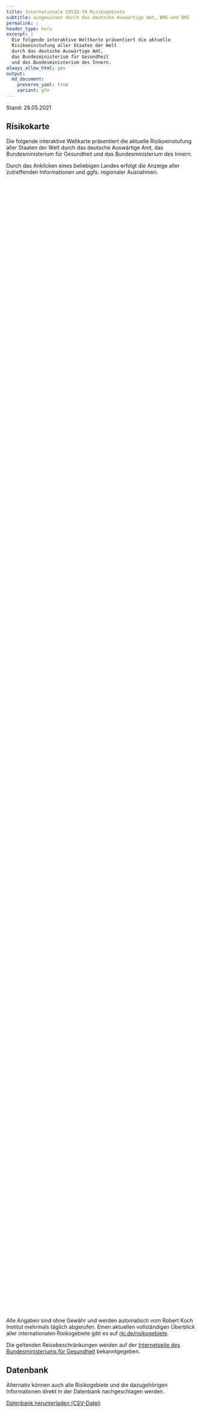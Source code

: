 ```yaml
---
title: Internationale COVID-19 Risikogebiete
subtitle: ausgewiesen durch das deutsche Auswärtige Amt, BMG und BMI
permalink: /
header_type: hero
excerpt: |
  Die folgende interaktive Weltkarte präsentiert die aktuelle
  Risikoeinstufung aller Staaten der Welt
  durch das deutsche Auswärtige Amt,
  das Bundesministerium für Gesundheit
  und das Bundesministerium des Innern.
always_allow_html: yes
output: 
  md_document:
    preserve_yaml: true
    variant: gfm
---
```


<!-- Modify _R/index_es.Rmd file instead -->

<p class="text-right font-weight-bold">

Stand: 28.05.2021

</p>

## Risikokarte

Die folgende interaktive Weltkarte präsentiert die aktuelle
Risikoeinstufung aller Staaten der Welt durch das deutsche Auswärtige
Amt, das Bundesministerium für Gesundheit und das Bundesministerium des
Innern.

<!--more-->

Durch das Anklicken eines beliebigen Landes erfolgt die Anzeige aller
zutreffenden Informationen und ggfs. regionaler Ausnahmen.

<div id="leaflet" class="leaflet html-widget" style="width:100%;height:75vh;">

</div>

<script src="https://corona-atlas.de/assets/data/locale_de.js"></script>

<script src="https://corona-atlas.de/assets/js/map.js"></script>

Alle Angaben sind ohne Gewähr und werden automatisch vom Robert Koch
Institut mehrmals täglich abgerufen. Einen aktuellen vollständigen
Überblick aller internationalen Risikogebiete gibt es auf
[rki.de/risikogebiete](https://rki.de/risikogebiete).

Die geltenden Reisebeschränkungen werden auf der [Internetseite des
Bundesministeriums für
Gesundheit](https://www.bundesgesundheitsministerium.de/coronavirus-infos-reisende)
bekanntgegeben.

## Datenbank

Alternativ können auch alle Risikogebiete und die dazugehörigen
Informationen direkt in der Datenbank nachgeschlagen werden.

<div id="reactable" class="reactable html-widget" style="width:auto;height:auto;"></div>
<script type="application/json" data-for="reactable">{"x":{"tag":{"name":"Reactable","attribs":{"data":{"Land/Region":["Afghanistan","Angola","Albanien","Andorra","Vereinigte Arabische Emirate","Argentinien","Armenien","Antigua und Barbuda","Australien","Österreich","Aserbaidschan","Burundi","Belgien","Benin","Burkina Faso","Bangladesch","Bulgarien","Bahrain","Bahamas","Bosnien und Herzegowina","Belarus","Belize","Bolivien","Brasilien","Barbados","Brunei","Bhutan","Botsuana","Zentralafrikanische Republik","Kanada","Schweiz","Chile","China","Côte d'Ivoire","Kamerun","Kongo DR","Kongo Rep","Kolumbien","Komoren","Cabo Verde","Costa Rica","Kuba","Zypern","Tschechien","Deutschland","Dschibuti","Dominica","Dänemark","Dominikanische Republik","Algerien","Ecuador","Ägypten","Eritrea","Spanien","Estland","Äthiopien","Finnland","Fidschi","Frankreich","Mikronesien","Gabun","Vereinigtes Königreich","Georgien","Ghana","Guinea","Gambia","Guinea-Bissau","Äquatorialguinea","Griechenland","Grenada","Guatemala","Guyana","Hongkong","Honduras","Kroatien","Haiti","Ungarn","Indonesien","Indien","Irland","Iran","Irak","Island","Israel","Italien","Jamaika","Jordanien","Japan","Kasachstan","Kenia","Kirgisistan","Kambodscha","Kiribati","St. Kitts und Nevis","Südkorea","Kuwait","Laos","Libanon","Liberia","Libyen","St. Lucia","Liechtenstein","Sri Lanka","Lesotho","Litauen","Luxemburg","Lettland","Marokko","Monaco","Moldau","Madagaskar","Malediven","Mexiko","Marshallinseln","Nordmazedonien","Mali","Malta","Myanmar/Burma","Montenegro","Mongolei","Mosambik","Mauretanien","Mauritius","Malawi","Malaysia","Namibia","Neukaledonien","Niger","Nigeria","Nicaragua","Niue","Niederlande","Norwegen","Nepal","Nauru","Neuseeland","Oman","Pakistan","Panama","Peru","Philippinen","Palau","Papua-Neuguinea","Polen","Korea (Volksrepublik)","Portugal","Paraguay","Palästinensische Gebiete","Katar","Rumänien","Russische Föderation","Ruanda","Saudi-Arabien","Sudan","Senegal","Singapur","Salomoninseln","Sierra Leone","El Salvador","San Marino","Somalia","Serbien","Südsudan","São Tomé und Príncipe","Surinam","Slowakei","Slowenien","Schweden","Eswatini","Seychellen","Syrische Arabische Republik","Tschad","Togo","Thailand","Tadschikistan","Turkmenistan","Timor Leste","Tonga","Trinidad und Tobago","Tunesien","Türkei","Tuvalu","Tansania","Uganda","Ukraine","Uruguay","USA","Usbekistan","Vatikanstadt","Saint Vincent and The Grenadines","Venezuela","Vietnam","Vanuatu","Samoa","Kosovo","Jemen","Südafrika","Sambia","Simbabwe"],"Risikoeinstufung":["Risikogebiet","Risikogebiet","Kein Risikogebiet","Risikogebiet","Risikogebiet","Hochinzidenzgebiet","Risikogebiet","Kein Risikogebiet","Kein Risikogebiet","Teilweise Risikogebiet","Risikogebiet","Risikogebiet","Risikogebiet","Risikogebiet","Risikogebiet","Risikogebiet","Kein Risikogebiet","Hochinzidenzgebiet","Risikogebiet","Risikogebiet","Risikogebiet","Risikogebiet","Hochinzidenzgebiet","Virusvarianten-Gebiet","Kein Risikogebiet","Kein Risikogebiet","Risikogebiet","Virusvarianten-Gebiet","Risikogebiet","Risikogebiet","Risikogebiet","Hochinzidenzgebiet","Kein Risikogebiet","Risikogebiet","Risikogebiet","Risikogebiet","Risikogebiet","Hochinzidenzgebiet","Risikogebiet","Hochinzidenzgebiet","Hochinzidenzgebiet","Risikogebiet","Risikogebiet","Risikogebiet",null,"Risikogebiet","Kein Risikogebiet","Teilweise Risikogebiet","Risikogebiet","Risikogebiet","Hochinzidenzgebiet","Hochinzidenzgebiet","Risikogebiet","Teilweise Risikogebiet","Risikogebiet","Risikogebiet","Kein Risikogebiet","Kein Risikogebiet","Risikogebiet","Kein Risikogebiet","Risikogebiet","Virusvarianten-Gebiet","Hochinzidenzgebiet","Risikogebiet","Risikogebiet","Risikogebiet","Risikogebiet","Risikogebiet","Risikogebiet","Kein Risikogebiet","Risikogebiet","Risikogebiet","Kein Risikogebiet","Risikogebiet","Risikogebiet","Risikogebiet","Kein Risikogebiet","Risikogebiet","Virusvarianten-Gebiet","Teilweise Risikogebiet","Hochinzidenzgebiet","Risikogebiet","Kein Risikogebiet","Kein Risikogebiet","Risikogebiet","Kein Risikogebiet","Risikogebiet","Kein Risikogebiet","Risikogebiet","Risikogebiet","Risikogebiet","Kein Risikogebiet","Kein Risikogebiet","Kein Risikogebiet","Kein Risikogebiet","Hochinzidenzgebiet","Kein Risikogebiet","Risikogebiet","Risikogebiet","Risikogebiet","Risikogebiet","Kein Risikogebiet","Risikogebiet","Virusvarianten-Gebiet","Hochinzidenzgebiet","Risikogebiet","Risikogebiet","Risikogebiet","Kein Risikogebiet","Risikogebiet","Risikogebiet","Hochinzidenzgebiet","Hochinzidenzgebiet","Kein Risikogebiet","Risikogebiet","Risikogebiet","Kein Risikogebiet","Kein Risikogebiet","Risikogebiet","Risikogebiet","Virusvarianten-Gebiet","Risikogebiet","Kein Risikogebiet","Virusvarianten-Gebiet","Risikogebiet","Risikogebiet","Kein Risikogebiet","Risikogebiet","Risikogebiet","Risikogebiet","Kein Risikogebiet","Risikogebiet","Teilweise Risikogebiet","Virusvarianten-Gebiet","Kein Risikogebiet","Kein Risikogebiet","Risikogebiet","Risikogebiet","Risikogebiet","Hochinzidenzgebiet","Risikogebiet","Kein Risikogebiet","Risikogebiet","Kein Risikogebiet","Risikogebiet","Teilweise Risikogebiet","Hochinzidenzgebiet","Risikogebiet","Hochinzidenzgebiet","Kein Risikogebiet","Risikogebiet","Kein Risikogebiet","Risikogebiet","Hochinzidenzgebiet","Risikogebiet","Kein Risikogebiet","Kein Risikogebiet","Risikogebiet","Risikogebiet","Kein Risikogebiet","Risikogebiet","Risikogebiet","Risikogebiet","Kein Risikogebiet","Hochinzidenzgebiet","Kein Risikogebiet","Risikogebiet","Hochinzidenzgebiet","Virusvarianten-Gebiet","Hochinzidenzgebiet","Hochinzidenzgebiet","Risikogebiet","Risikogebiet","Kein Risikogebiet","Risikogebiet","Risikogebiet","Risikogebiet","Kein Risikogebiet","Hochinzidenzgebiet","Hochinzidenzgebiet","Hochinzidenzgebiet","Kein Risikogebiet","Hochinzidenzgebiet","Kein Risikogebiet","Risikogebiet","Hochinzidenzgebiet","Risikogebiet","Risikogebiet","Risikogebiet","Kein Risikogebiet","Risikogebiet","Kein Risikogebiet","Kein Risikogebiet","Kein Risikogebiet","Risikogebiet","Risikogebiet","Virusvarianten-Gebiet","Virusvarianten-Gebiet","Virusvarianten-Gebiet"],"Details":["seit 21. Februar 2021","seit 15. Juni 2020",null,"seit 23. Mai 2021; Hochinzidenzgebiet vom 24. Januar 2021 – 22. Mai 2021","seit 18. April 2021","Hochinzidenzgebiet seit 18. April 2021","seit 9. Mai 2021",null,null,"– das gesamte Land mit Ausnahme der Gemeinden Jungholz und Mittelberg / Kleinwalsertal (seit 1. November 2020)","seit 15. Juni 2020","seit 15. Juni 2020","seit 30. September 2020","seit 15. Juni 2020","seit 15. Juni 2020","seit 15. Juni 2020",null,"Hochinzidenzgebiet seit 14. Februar 2021","seit 25. April 2021","seit 16. Mai 2021","seit 15. Juni 2020","seit 15. Juni 2020","Hochinzidenzgebiet seit 24. Januar 2021","Virusvarianten-Gebiet seit 19. Januar 2021; bereits seit 15. Juni 2020 Risikogebiet",null,null,"seit 15. Juni 2020","Virusvarianten-Gebiet seit 7. Februar 2021; bereits seit 31. Januar 2021 Hochinzidenzgebiet; bereits seit 22. November 2020 Risikogebiet","seit 15. Juni 2020","seit 15. November 2020","seit 24. Oktober 2020","Hochinzidenzgebiet seit 3. April 2021",null,"seit 15. Juni 2020","seit 15. Juni 2020","seit 15. Juni 2020","seit 15. Juni 2020","Hochinzidenzgebiet seit 24. Januar 2021","seit 15. Juni 2020","Hochinzidenzgebiet seit 25. April 2021","Hochinzidenzgebiet seit 9. Mai 2021","seit 28. Februar 2021","seit 30. Mai 2021; Hochinzidenzgebiet vom 21. März 2021 – 29. Mai 2021","seit 2. Mai 2021",null,"seit 15. Juni 2020",null,"– das gesamte Land (seit 28. März 2021); ausgenommen sind die Färöer und Grönland","seit 30. Mai 2021","seit 15. Juni 2020","Hochinzidenzgebiet seit 31. Januar 2021","Hochinzidenzgebiet seit 24. Januar 2021","seit 15. Juni 2020","– die folgenden autonomen Gemeinschaften und Städte gelten derzeit als Risikogebiete: -Andalusien (seit 14. August 2020); -Aragon (seit 31. Juli 2020); -Kastilien und León (seit 14. August 2020); -Katalonien (seit 31. Juli 2020); -Madrid (seit 14. August 2020); -Melilla (seit 14. August 2020); -Navarra (seit 31. Juli 2020); -Baskenland (seit 14. August 2020); -La Rioja (seit 3. April. 2021)","seit 16. Mai 2021","seit 15. Juni 2020",null,null,"inkl. aller Übersee-Departments (seit 23. Mai 2021; Hochinzidenzgebiet vom 2. Mai 2021 – 22. Mai 2021)",null,"seit 15. Juni 2020","Virusvarianten-Gebiet seit 23. Mai 2021, seit 16. Mai 2021 bereits als Risikogebiet ausgewiesen","Hochinzidenzgebiet seit 9. Mai 2021","seit 15. Juni 2020","seit 15. Juni 2020","seit 15. Juni 2020","seit 15. Juni 2020","seit 15. Juni 2020","seit 7. März 2021",null,"seit 15. Juni 2020","seit 15. Juni 2020",null,"seit 15. Juni 2020","seit 23. Mai 2021; Hochinzidenzgebiet vom 11. April 2021 – 22. Mai 2021","seit 15. Juni 2020",null,"seit 15. Juni 2020","Virusvarianten-Gebiet seit 26. April 2021; Hochinzidenzgebiet am 25. April 2021; bereits seit 15. Juni 2020 Risikogebiet","(seit 21. März 2021), die folgenden Regionen gelten derzeit als Risikogebiete -Border (seit 21. März 2021); -Dublin (seit 21. März 2021); -Mid-East (seit 21. März 2021)","Hochinzidenzgebiet seit 24. Januar 2021","seit 15. Juni 2020",null,null,"seit 8. November 2020",null,"seit 16. Mai 2021",null,"seit 15. Juni 2020","seit 15. Juni 2020","seit 15. Juni 2020",null,null,null,null,"Hochinzidenzgebiet seit 21. März 2021",null,"seit 16. Mai 2021","seit 15. Juni 2020","seit 15. Juni 2020","seit 23. Mai 2021",null,"seit 16. Mai 2021","Virusvarianten-Gebiet seit 31. Januar 2021; bereits seit 15. Juni 2020 Risikogebiet","Hochinzidenzgebiet seit 2. Mai 2021","14. Juli 2020 – 20. August 2020 und seit 25. September 2020","seit 11. April 2021","seit 15. Juni 2020",null,"seit 25. April 2021","seit 15. Juni 2020","Hochinzidenzgebiet seit 9. Mai 2021","Hochinzidenzgebiet seit 24. Januar 2021",null,"seit 16. Mai 2021","seit 15. Juni 2020",null,null,"seit 9. Mai 2021","seit 23. Mai 2021; Hochinzidenzgebiet vom 2. Mai 2021 – 22. Mai 2021","Virusvarianten-Gebiet seit 7. Februar 2021; bereits seit 31. Januar 2021 Hochinzidenzgebiet; bereits seit 15. Juni 2020 Risikogebiet","seit 15. Juni 2020",null,"Virusvarianten-Gebiet seit 7. Februar 2021; bereits seit 31. Januar 2021 Hochinzidenzgebiet; bereits seit 15. Juni 2020 Risikogebiet","seit 9. Mai 2021","(seit 14. Februar 2021",null,"seit 15. Juni 2020","seit 15. Juni 2020","seit 15. Juni 2020",null,"inkl. der autonomen Länder und der überseeischen Teile des Königreichs der Niederlande (seit 30. Mai 2021; Hochinzidenzgebiet vom 6. April 2021 – 29. Mai 2021)","- die folgenden Provinzen gelten derzeit als Risikogebiete: -Oslo (seit 8. November 2020); -Viken (seit 15. November 2020); -Agder (seit 2. Mai 2021); -Vestfold og Telemark (seit 9. Mai 2021); -Innlandet (seit 30. Mai 2021)","Virusvarianten-Gebiet seit 16. Mai 2021; bereits seit 9. Mai 2021 Hochinzidenzgebiet; bereits seit 15. Juni 2020 Risikogebiet",null,null,"seit 23. Mai 2021; Hochinzidenzgebiet vom 25. April 2021 – 22. Mai 2021","seit 15. Juni 2020","seit 28. Februar 2021","Hochinzidenzgebiet seit 3. April 2021","seit 15. Juni 2020",null,"seit 17. Juni 2020",null,"seit 15. Juni 2020","– die folgenden Regionen gelten derzeit als Risikogebiete: -Madeira (autonome Region) (seit 14. März 2021); -Azoren (autonome Region) (seit 18. April 2021)","Hochinzidenzgebiet seit 21. März 2021","seit 16. Mai 2021","Hochinzidenzgebiet seit 25. April 2021",null,"seit 15. Juni 2020",null,"seit 15. Juni 2020","Hochinzidenzgebiet seit 31. Januar 2021","seit 15. Juni 2020",null,null,"seit 15. Juni 2020","seit 15. Juni 2020",null,"seit 15. Juni 2020","seit 16. Mai 2021","seit 15. Juni 2020",null,"Hochinzidenzgebiet seit 23. Mai 2021; bereits seit 15. Juni 2020 als Risikogebiet ausgewiesen",null,"seit 23. Mai 2021; Hochinzidenzgebiet vom 24. Januar 2021 – 22. Mai 2021","Hochinzidenzgebiet seit 7. März 2021","Virusvarianten-Gebiet seit 31. Januar 2021; bereits seit 15. Juni 2020 Risikogebiet","Hochinzidenzgebiet seit 14. Februar 2021","Hochinzidenzgebiet seit 31. Januar 2021","seit 15. Juni 2020","seit 15. Juni 2020",null,"seit 15. Juni 2020","seit 17. Juni 2020","(Osttimor) (seit 17. Juni 2020)",null,"Hochinzidenzgebiet seit 23. Mai 2021; bereits seit 15. Juni 2020 als Risikogebiet ausgewiesen","Hochinzidenzgebiet seit 25. April 2021","Hochinzidenzgebiet seit 11. April 2021",null,"Hochinzidenzgebiet seit 14. März 2021",null,"seit 16. Mai 2021","Hochinzidenzgebiet seit 21. März 2021","seit 7. März 2021","seit 15. Juni 2020","seit 1. November 2020",null,"seit 15. Juni 2020",null,null,null,"seit 16. Mai 2021","seit 15. Juni 2020","Virusvarianten-Gebiet seit 13. Januar 2021; bereits seit 15. Juni 2020 Risikogebiet","Virusvarianten-Gebiet seit 7. Februar 2021; bereits seit 31. Januar 2021 Hochinzidenzgebiet; bereits seit 15. Juni 2020 Risikogebiet","Virusvarianten-Gebiet seit 7. Februar 2021; bereits seit 31. Januar 2021 Hochinzidenzgebiet; bereits seit 15. Juni 2020 Risikogebiet"]},"columns":[{"accessor":"Land/Region","name":"Land/Region","type":"character"},{"accessor":"Risikoeinstufung","name":"Risikoeinstufung","type":"character"},{"accessor":"Details","name":"Details","type":"character"}],"filterable":true,"searchable":true,"defaultPageSize":10,"showPageSizeOptions":true,"pageSizeOptions":[10,25,50,100],"paginationType":"jump","showPageInfo":true,"minRows":1,"striped":true,"dataKey":"76ded2e971c12681e457a2ba2d298f9c","key":"76ded2e971c12681e457a2ba2d298f9c"},"children":[]},"class":"reactR_markup"},"evals":[],"jsHooks":[]}</script>

<p class="text-center my-5">

<a href="assets/dist/db_countries_risk_de.csv" class="btn btn-primary">Datenbank
herunterladen (CSV-Datei)</a>

</p>
